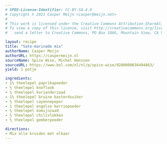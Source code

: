 ```yaml
---
# SPDX-License-Identifier: CC-BY-SA-4.0
# Copyright © 2021 Casper Meijn <casper@meijn.net>
# 
# This work is licensed under the Creative Commons Attribution-ShareAlike 4.0 International License. 
# To view a copy of this license, visit http://creativecommons.org/licenses/by-sa/4.0/ or 
#   send a letter to Creative Commons, PO Box 1866, Mountain View, CA 94042, USA.

layout: recipe
title: "Sate-marinade mix"
authorName: Casper Meijn
authorURL: https://caspermeijn.nl
sourceName: Spice Wise, Michel Hanssen
sourceURL: https://www.bol.com/nl/nl/p/spice-wise/9200000036494863/
yield: 1 potje

ingredients:
- 1½ theelepel paprikapoeder
- ½ theelepel knoflook
- ¼ theelepel korianderzaad
- 1½ theelepel bruine basterdsuiker
- ½ theelepel cayennepeper
- 1 theelepel engelse kerriepoeder
- ¼ theelepel komijnzaad
- ½ theelepel chilivlokken
- ½ theelepel gemberpoeder

directions:
- Mix alle kruiden met elkaar
---
```

